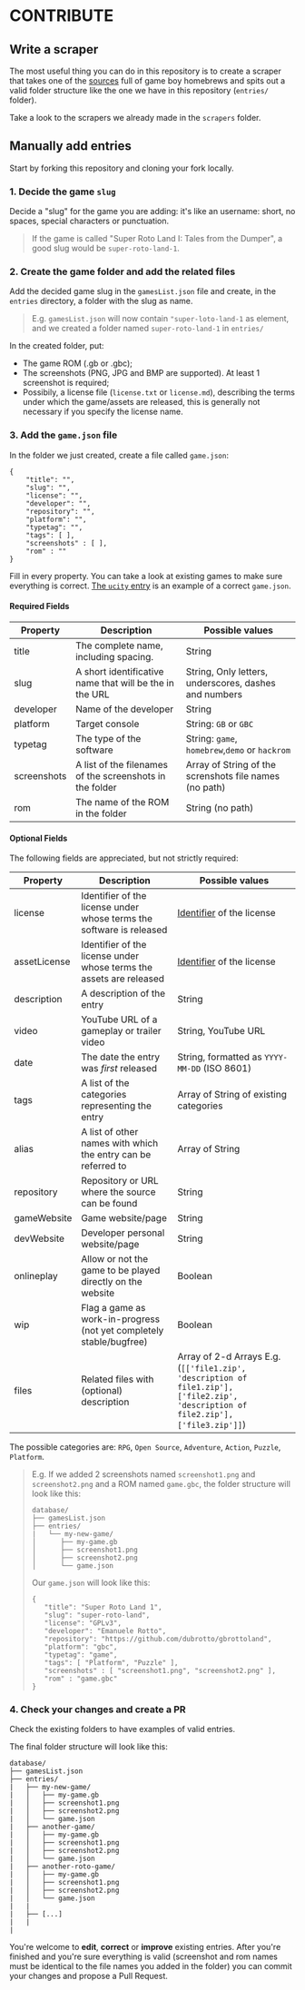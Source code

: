 # CONTRIBUTE

## Write a scraper

The most useful thing you can do in this repository is to create a scraper that takes one of the [sources](https://github.com/gbdev/database/issues?q=is%3Aissue+is%3Aopen+label%3Asource) full of game boy homebrews and spits out a valid folder structure like the one we have in this repository (`entries/` folder).

Take a look to the scrapers we already made in the `scrapers` folder.

## Manually add entries

Start by forking this repository and cloning your fork locally.

### 1. Decide the game `slug` 

Decide a "slug" for the game you are adding: it's like an username: short, no spaces, special characters or punctuation.

> If the game is called "Super Roto Land I: Tales from the Dumper", a good slug would be `super-roto-land-1`.

### 2. Create the game folder and add the related files 

Add the decided game slug in the `gamesList.json` file and create, in the `entries` directory, a folder with the slug as name.

> E.g. `gamesList.json` will now contain `"super-loto-land-1` as element, and we created a folder named `super-roto-land-1` in `entries/`

In the created folder, put:

- The game ROM (.gb or .gbc);
- The screenshots (PNG, JPG and BMP are supported). At least 1 screenshot is required;
- Possibily, a license file (`license.txt` or `license.md`), describing the terms under which the game/assets are released, this is generally not necessary if you specify the license name.

### 3. Add the `game.json` file 

In the folder we just created, create a file called `game.json`:

```
{
    "title": "",
    "slug": "",
    "license": "",
    "developer": "",
    "repository": "",
    "platform": "",
    "typetag": "",
    "tags": [ ],
    "screenshots" : [ ],
    "rom" : ""
}
```

Fill in every property. You can take a look at existing games to make sure everything is correct. 
[The `ucity` entry](entries/ucity/game.json) is an example of a correct `game.json`.

#### Required Fields

| Property      | Description                                                          | Possible values                                         |
|---------------|----------------------------------------------------------------------|---------------------------------------------------------|
| title         | The complete name, including spacing.                                | String                                                  |
| slug          | A short identificative name that will be the in the URL              | String, Only letters, underscores, dashes and numbers   |
| developer     | Name of the developer                                                | String                                                  |
| platform      | Target console                                                       | String: `GB` or `GBC`                                   |
| typetag       | The type of the software                                             | String: `game`, `homebrew`,`demo` or `hackrom`                    |
| screenshots   | A list of the filenames of the screenshots in the folder             | Array of String of the screnshots file names (no path)  |
| rom           | The name of the ROM in the folder                                    | String (no path)                                        |


#### Optional Fields

The following fields are appreciated, but not strictly required:

| Property      | Description                                                          | Possible values                                         |
|---------------|----------------------------------------------------------------------|---------------------------------------------------------|
| license       | Identifier of the license under whose terms the software is released | [Identifier](https://spdx.org/licenses/) of the license |
| assetLicense  | Identifier of the license under whose terms the assets are released  | [Identifier](https://spdx.org/licenses/) of the license |
| description   | A description of the entry                                           | String                                                  |
| video         | YouTube URL of a gameplay or trailer video                           | String, YouTube URL                                     |
| date          | The date the entry was *first* released                              | String, formatted as `YYYY-MM-DD` (ISO 8601)            |
| tags          | A list of the categories representing the entry                      | Array of String of existing categories                  |
| alias         | A list of other names with which the entry can be referred to        | Array of String                                         |
| repository    | Repository or URL where the source can be found                      | String                                                  |
| gameWebsite   | Game website/page                                                    | String                                                  |
| devWebsite    | Developer personal website/page                                      | String                                                  |
| onlineplay    | Allow or not the game to be played directly on the website           | Boolean                                                 |
| wip           | Flag a game as work-in-progress (not yet completely stable/bugfree)  | Boolean                                                 | 
| files         | Related files with (optional) description                            | Array of 2-d Arrays E.g. (`[['file1.zip', 'description of file1.zip'],['file2.zip', 'description of file2.zip'],['file3.zip']]`)|

The possible categories are: `RPG`, `Open Source`, `Adventure`, `Action`, `Puzzle`, `Platform`.

> E.g. If we added 2 screenshots named `screenshot1.png` and `screenshot2.png` and a ROM named `game.gbc`, the folder structure will look like this:
>
>```
>database/
>├── gamesList.json
>├── entries/
>|   └── my-new-game/
>│      ├── my-game.gb
>│      ├── screenshot1.png
>│      ├── screenshot2.png
>│      └── game.json
>```
>
> Our `game.json` will look like this:
> 
>```
>{
>    "title": "Super Roto Land 1",
>    "slug": "super-roto-land",
>    "license": "GPLv3",
>    "developer": "Emanuele Rotto",
>    "repository": "https://github.com/dubrotto/gbrottoland",
>    "platform": "gbc",
>    "typetag": "game",
>    "tags": [ "Platform", "Puzzle" ],
>    "screenshots" : [ "screenshot1.png", "screenshot2.png" ],
>    "rom" : "game.gbc"
>}
>```


### 4. Check your changes and create a PR

Check the existing folders to have examples of valid entries.

The final folder structure will look like this:

```
database/
├── gamesList.json
├── entries/
|   ├── my-new-game/
|   │   ├── my-game.gb
|   │   ├── screenshot1.png
|   │   ├── screenshot2.png
|   │   └── game.json
|   ├── another-game/
|   │   ├── my-game.gb
|   │   ├── screenshot1.png
|   │   ├── screenshot2.png
|   │   └── game.json
|   ├── another-roto-game/
|   │   ├── my-game.gb
|   │   ├── screenshot1.png
|   │   ├── screenshot2.png
|   │   └── game.json
|   |
|   ├── [...]
|   |
|
```

You're welcome to **edit**, **correct** or **improve** existing entries.
After you're finished and you're sure everything is valid (screenshot and rom names must be identical to the file names you added in the folder) you can commit your changes and propose a Pull Request.
